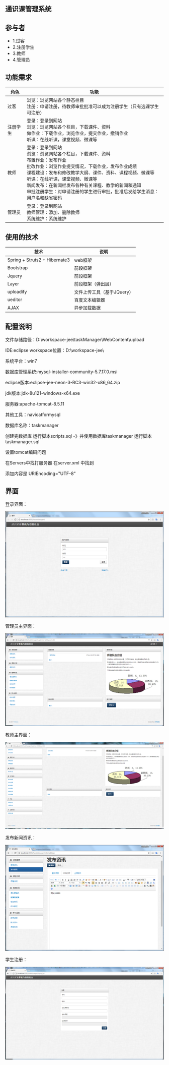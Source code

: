 通识课管理系统
----

## 参与者

+ 1.过客
+ 2.注册学生
+ 3.教师
+ 4.管理员

## 功能需求

|角色|功能|
| --- | ---|
|过客|浏览：浏览网站各个静态栏目</br>注册：申请注册，待教师审批批准可以成为注册学生（只有选课学生可注册）|
|注册学生|登录：登录到网站</br>浏览：浏览网站各个栏目，下载课件、资料</br>做作业：下载作业，浏览作业，提交作业，撤销作业</br>听课：在线听课，课堂视频、微课等|
|教师|登录：登录到网站</br>浏览：浏览网站各个栏目，下载课件、资料</br>布置作业：发布作业</br>批改作业：浏览作业提交情况，下载作业，发布作业成绩</br>课程建设：发布和修改教学大纲、课件、资料、课程视频、微课等</br>听课：在线听课，课堂视频、微课等</br>新闻发布：在新闻栏发布各种有关课程、教学的新闻和通知</br>审批注册学生：对申请注册的学生进行审批，批准后发给学生消息：用户名和缺省密码|
|管理员|登录：登录到网站</br>教师管理：添加、删除教师</br>系统维护：系统维护|

## 使用的技术

|技术|说明|
| --- | --- |
|Spring + Struts2 + Hibernate3|web框架|
|Bootstrap|前段框架|
|Jquery|前段框架|
|Layer|前段框架（弹出层）|
|uploadify|文件上传工具（基于JQuery）|
|ueditor|百度文本编辑器|
|AJAX|异步加载数据|

## 配置说明

文件存储路径：D:\workspace-jee\taskManager\WebContent\upload

IDE:eclipse workspace位置：D:\workspace-jee\

系统平台：win7

数据库管理系统:mysql-installer-community-5.7.17.0.msi


eclipse版本:eclipse-jee-neon-3-RC3-win32-x86_64.zip


jdk版本:jdk-8u121-windows-x64.exe


服务器:apache-tomcat-8.5.11

其他工具：navicatformysql

数据库名称：taskmanager 

创建完数据库 运行脚本scripts.sql -》并使用数据库taskmanager   运行脚本taskmanager.sql

设置tomcat编码问题 

在Servers中找打服务器 在server.xml 中找到
 <Connector URIEncoding="UTF-8" connectionTimeout="20000" port="8081" protocol="HTTP/1.1" redirectPort="8443"/>

添加内容是 URIEncoding="UTF-8" 
## 界面

登录界面：

![](img/login.png)

管理员主界面：

![](img/admin.png)

教师主界面：

![](img/teacher.png)

发布新闻资讯：

![](img/pub_news1.png)

学生注册：

![](img/reg.png)

